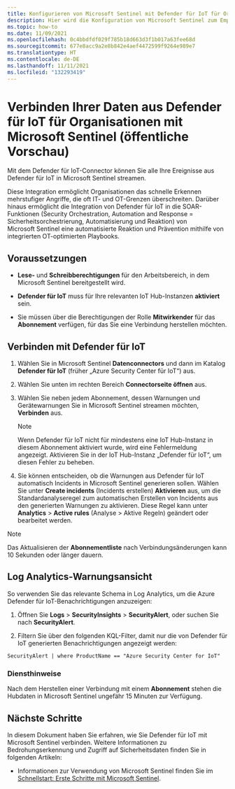 ```yaml
---
title: Konfigurieren von Microsoft Sentinel mit Defender für IoT für Organisationen
description: Hier wird die Konfiguration von Microsoft Sentinel zum Empfangen von Daten aus Ihrer Defender für IoT-Lösung erläutert.
ms.topic: how-to
ms.date: 11/09/2021
ms.openlocfilehash: 0c4bbdfdf029f785b18d663d3f1b017a63fee68d
ms.sourcegitcommit: 677e8acc9a2e8b842e4aef4472599f9264e989e7
ms.translationtype: HT
ms.contentlocale: de-DE
ms.lasthandoff: 11/11/2021
ms.locfileid: "132293419"
---
```

# <a name="connect-your-data-from-defender-for-iot-for-organizations-to-microsoft-sentinel-public-preview"></a>Verbinden Ihrer Daten aus Defender für IoT für Organisationen mit Microsoft Sentinel (öffentliche Vorschau)

Mit dem Defender für IoT-Connector können Sie alle Ihre Ereignisse aus Defender für IoT in Microsoft Sentinel streamen.

Diese Integration ermöglicht Organisationen das schnelle Erkennen mehrstufiger Angriffe, die oft IT- und OT-Grenzen überschreiten. Darüber hinaus ermöglicht die Integration von Defender für IoT in die SOAR-Funktionen (Security Orchestration, Automation and Response = Sicherheitsorchestrierung, Automatisierung und Reaktion) von Microsoft Sentinel eine automatisierte Reaktion und Prävention mithilfe von integrierten OT-optimierten Playbooks.

## <a name="prerequisites"></a>Voraussetzungen

- **Lese-** und **Schreibberechtigungen** für den Arbeitsbereich, in dem Microsoft Sentinel bereitgestellt wird.

- **Defender für IoT** muss für Ihre relevanten IoT Hub-Instanzen **aktiviert** sein.

- Sie müssen über die Berechtigungen der Rolle **Mitwirkender** für das **Abonnement** verfügen, für das Sie eine Verbindung herstellen möchten.

## <a name="connect-to-defender-for-iot"></a>Verbinden mit Defender für IoT

1. Wählen Sie in Microsoft Sentinel **Datenconnectors** und dann im Katalog **Defender für IoT** (früher „Azure Security Center für IoT“) aus.

1. Wählen Sie unten im rechten Bereich **Connectorseite öffnen** aus.

1. Wählen Sie neben jedem Abonnement, dessen Warnungen und Gerätewarnungen Sie in Microsoft Sentinel streamen möchten, **Verbinden** aus.

    > [!NOTE]
    > Wenn Defender für IoT nicht für mindestens eine IoT Hub-Instanz in diesem Abonnement aktiviert wurde, wird eine Fehlermeldung angezeigt. Aktivieren Sie in der IoT Hub-Instanz „Defender für IoT“, um diesen Fehler zu beheben.

1. Sie können entscheiden, ob die Warnungen aus Defender für IoT automatisch Incidents in Microsoft Sentinel generieren sollen. Wählen Sie unter **Create incidents** (Incidents erstellen) **Aktivieren** aus, um die Standardanalyseregel zum automatischen Erstellen von Incidents aus den generierten Warnungen zu aktivieren. Diese Regel kann unter **Analytics** > **Active rules** (Analyse > Aktive Regeln) geändert oder bearbeitet werden.

> [!NOTE]
> Das Aktualisieren der **Abonnementliste** nach Verbindungsänderungen kann 10 Sekunden oder länger dauern.

## <a name="log-analytics-alert-view"></a>Log Analytics-Warnungsansicht

So verwenden Sie das relevante Schema in Log Analytics, um die Azure Defender für IoT-Benachrichtigungen anzuzeigen:

1. Öffnen Sie **Logs** > **SecurityInsights** > **SecurityAlert**, oder suchen Sie nach **SecurityAlert**.

1. Filtern Sie über den folgenden KQL-Filter, damit nur die von Defender für IoT generierten Benachrichtigungen angezeigt werden:

```kusto
SecurityAlert | where ProductName == "Azure Security Center for IoT"
```

### <a name="service-notes"></a>Diensthinweise

Nach dem Herstellen einer Verbindung mit einem **Abonnement** stehen die Hubdaten in Microsoft Sentinel ungefähr 15 Minuten zur Verfügung.

## <a name="next-steps"></a>Nächste Schritte

In diesem Dokument haben Sie erfahren, wie Sie Defender für IoT mit Microsoft Sentinel verbinden. Weitere Informationen zu Bedrohungserkennung und Zugriff auf Sicherheitsdaten finden Sie in folgenden Artikeln:

- Informationen zur Verwendung von Microsoft Sentinel finden Sie im [Schnellstart: Erste Schritte mit Microsoft Sentinel](../../sentinel/get-visibility.md).
